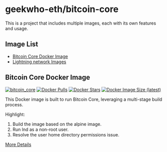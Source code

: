 # geekwho-eth/bitcoin-core

This is a project that includes multiple images, each with its own features and usage.

## Image List

- [Bitcoin Core Docker Image](27/README.md)
- [Lightning network Images](layer2/lightning_network/README.md)

## Bitcoin Core Docker Image

[![bitcoin_core](https://github.com/geekwho-eth/docker-bitcoin-core/actions/workflows/bitcoin_core.yaml/badge.svg)](https://github.com/geekwho-eth/docker-bitcoin-core/actions/workflows/bitcoin_core.yaml)
[![Docker Pulls](https://img.shields.io/docker/pulls/caijiamx/bitcoin-core.svg)](https://hub.docker.com/r/caijiamx/bitcoin-core)
[![Docker Stars](https://img.shields.io/docker/stars/caijiamx/bitcoin-core.svg)](https://hub.docker.com/r/caijiamx/bitcoin-core)
[![Docker Image Size (latest)](https://img.shields.io/docker/image-size/caijiamx/bitcoin-core/latest.svg)](https://hub.docker.com/r/caijiamx/bitcoin-core)

This Docker image is built to run Bitcoin Core, leveraging a multi-stage build process.

Highlight:
1. Build the image based on the alpine image.
2. Run lnd as a non-root user.
3. Resolve the user home directory permissions issue.

[More Details](27/README.md)